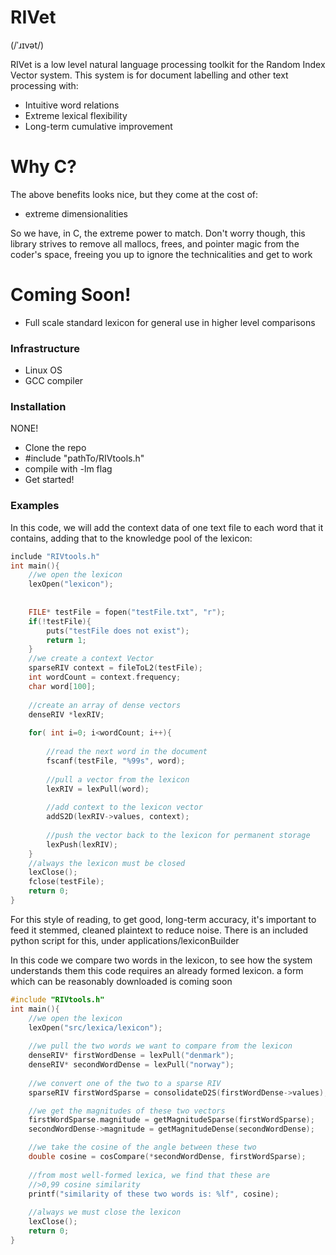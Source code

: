 # RIVet
(/ˈɹɪvət/)

RIVet is a low level natural language processing toolkit for the Random 
Index Vector system.  This system is for document labelling and other 
text processing with:

  - Intuitive word relations 
  - Extreme lexical flexibility
  - Long-term cumulative improvement

# Why C?
The above benefits looks nice, but they come at the cost of: 
- extreme dimensionalities

So we have, in C, the extreme power to match.  Don't worry though, this 
library strives to remove all mallocs, frees, and pointer magic from the 
coder's space, freeing you up to ignore the technicalities and get to 
work
# Coming Soon!

  - Full scale standard lexicon for general use in higher level 
comparisons


### Infrastructure
* Linux OS
* GCC compiler

### Installation

NONE!
* Clone the repo
* #include "pathTo/RIVtools.h"
* compile with -lm flag
* Get started!



### Examples

In this code, we will add the context data of one text file to each word
that it contains, adding that to the knowledge pool of the lexicon:
```C
include "RIVtools.h"
int main(){
	//we open the lexicon
	lexOpen("lexicon");
	
	
	FILE* testFile = fopen("testFile.txt", "r");
	if(!testFile){
		puts("testFile does not exist");
		return 1;
	}	
	//we create a context Vector
	sparseRIV context = fileToL2(testFile);
	int wordCount = context.frequency;
	char word[100];
	
	//create an array of dense vectors
	denseRIV *lexRIV;
	
	for( int i=0; i<wordCount; i++){
		
		//read the next word in the document
		fscanf(testFile, "%99s", word);
		
		//pull a vector from the lexicon
		lexRIV = lexPull(word);
		
		//add context to the lexicon vector
		addS2D(lexRIV->values, context);
		
		//push the vector back to the lexicon for permanent storage
		lexPush(lexRIV);
	}
	//always the lexicon must be closed
	lexClose();
	fclose(testFile);
	return 0;
}

```
For this style of reading, to get good, long-term accuracy, it's important
to feed it stemmed, cleaned plaintext to reduce noise.  There is an included
python script for this, under applications/lexiconBuilder


In this code we compare two words in the lexicon, to see how the system understands them
this code requires an already formed lexicon.  a form which can be reasonably downloaded is coming soon

```C
#include "RIVtools.h"
int main(){
	//we open the lexicon
	lexOpen("src/lexica/lexicon");
	
	//we pull the two words we want to compare from the lexicon
	denseRIV* firstWordDense = lexPull("denmark");
	denseRIV* secondWordDense = lexPull("norway");
	
	//we convert one of the two to a sparse RIV
	sparseRIV firstWordSparse = consolidateD2S(firstWordDense->values);

	//we get the magnitudes of these two vectors
	firstWordSparse.magnitude = getMagnitudeSparse(firstWordSparse);
	secondWordDense->magnitude = getMagnitudeDense(secondWordDense);

	//we take the cosine of the angle between these two
	double cosine = cosCompare(*secondWordDense, firstWordSparse);
	
	//from most well-formed lexica, we find that these are 
	//>0,99 cosine similarity
	printf("similarity of these two words is: %lf", cosine);
	
	//always we must close the lexicon
	lexClose();
	return 0;
}	
```	

